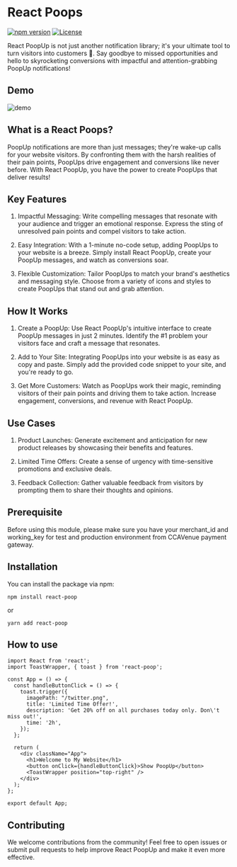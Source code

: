 # React Poops

[![npm version](https://img.shields.io/npm/v/YOUR_PACKAGE_NAME.svg)](https://www.npmjs.com/package/cc-aveunue-non-seamless-node)
[![License](https://img.shields.io/badge/license-MIT-blue.svg)](https://github.com/YOUR_USERNAME/YOUR_PACKAGE_NAME/blob/main/LICENSE)

React PoopUp is not just another notification library; it's your ultimate tool to turn visitors into customers 🤑. Say goodbye to missed opportunities and hello to skyrocketing conversions with impactful and attention-grabbing PoopUp notifications!

## Demo

![demo](https://github.com/abhijain1705/react-poops/assets/137091099/3c6e0707-88b7-4f89-8e5d-8a4a9c45f066)

## What is a React Poops?

PoopUp notifications are more than just messages; they're wake-up calls for your website visitors. By confronting them with the harsh realities of their pain points, PoopUps drive engagement and conversions like never before. With React PoopUp, you have the power to create PoopUps that deliver results!

## Key Features

1. Impactful Messaging: Write compelling messages that resonate with your audience and trigger an emotional response. Express the sting of unresolved pain points and compel visitors to take action.

2. Easy Integration: With a 1-minute no-code setup, adding PoopUps to your website is a breeze. Simply install React PoopUp, create your PoopUp messages, and watch as conversions soar.

3. Flexible Customization: Tailor PoopUps to match your brand's aesthetics and messaging style. Choose from a variety of icons and styles to create PoopUps that stand out and grab attention.

## How It Works

1. Create a PoopUp: Use React PoopUp's intuitive interface to create PoopUp messages in just 2 minutes. Identify the #1 problem your visitors face and craft a message that resonates.

2. Add to Your Site: Integrating PoopUps into your website is as easy as copy and paste. Simply add the provided code snippet to your site, and you're ready to go.

3. Get More Customers: Watch as PoopUps work their magic, reminding visitors of their pain points and driving them to take action. Increase engagement, conversions, and revenue with React PoopUp.

## Use Cases

1. Product Launches: Generate excitement and anticipation for new product releases by showcasing their benefits and features.

2. Limited Time Offers: Create a sense of urgency with time-sensitive promotions and exclusive deals.

3. Feedback Collection: Gather valuable feedback from visitors by prompting them to share their thoughts and opinions.

## Prerequisite

Before using this module, please make sure you have your merchant_id and working_key for test and production environment from CCAVenue payment gateway.

## Installation

You can install the package via npm:

```
npm install react-poop

```

or

```
yarn add react-poop

```

## How to use

```
import React from 'react';
import ToastWrapper, { toast } from 'react-poop';

const App = () => {
  const handleButtonClick = () => {
    toast.trigger({
      imagePath: "/twitter.png",
      title: 'Limited Time Offer!',
      description: 'Get 20% off on all purchases today only. Don\'t miss out!',
      time: '2h',
    });
  };

  return (
    <div className="App">
      <h1>Welcome to My Website</h1>
      <button onClick={handleButtonClick}>Show PoopUp</button>
      <ToastWrapper position="top-right" />
    </div>
  );
};

export default App;
```

## Contributing

We welcome contributions from the community! Feel free to open issues or submit pull requests to help improve React PoopUp and make it even more effective.
